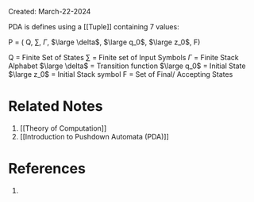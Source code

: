 Created: March-22-2024

PDA is defines using a [[Tuple]] containing 7 values:

P = ( Q, $\sum$, $\Gamma$, $\large \delta$, $\large q_0$, $\large z_0$, F)

Q = Finite Set of States
$\sum$ = Finite set of Input Symbols
$\Gamma$ = Finite Stack Alphabet
$\large \delta$ = Transition function
$\large q_0$ = Initial State
$\large z_0$ = Initial Stack symbol
F = Set of Final/ Accepting States

# Related Notes

1. [[Theory of Computation]]
2. [[Introduction to Pushdown Automata (PDA)]]
# References

1. 
